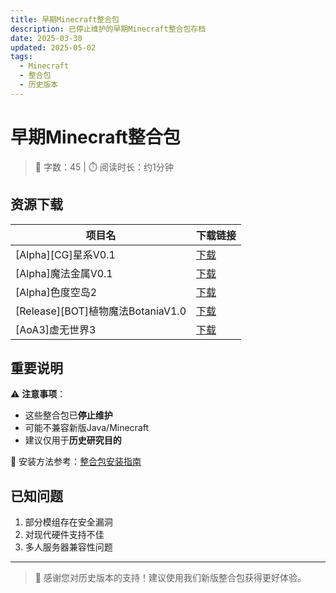 ```yaml
---
title: 早期Minecraft整合包
description: 已停止维护的早期Minecraft整合包存档
date: 2025-03-30
updated: 2025-05-02
tags:
  - Minecraft
  - 整合包
  - 历史版本
---
```


# 早期Minecraft整合包

> 📝 字数：45 | ⏱️ 阅读时长：约1分钟

## 资源下载

| 项目名                     | 下载链接                                  |
|---------------------------|------------------------------------------|
| [Alpha][CG]星系V0.1       | [下载](https://www.123684.com/s/jUZbVv-R9xU3) |
| [Alpha]魔法金属V0.1       | [下载](https://www.123684.com/s/jUZbVv-D9xU3) |
| [Alpha]色度空岛2          | [下载](https://www.123684.com/s/jUZbVv-r9xU3) |
| [Release][BOT]植物魔法BotaniaV1.0 | [下载](https://www.123684.com/s/jUZbVv-89xU3) |
| [AoA3]虚无世界3           | [下载](https://www.123684.com/s/jUZbVv-09xU3) |

## 重要说明

⚠️ **注意事项**：
- 这些整合包已**停止维护**
- 可能不兼容新版Java/Minecraft
- 建议仅用于**历史研究目的**

📖 安装方法参考：[整合包安装指南](https://blog.neotec.uk/article/5)

## 已知问题

1. 部分模组存在安全漏洞
2. 对现代硬件支持不佳
3. 多人服务器兼容性问题

---

> 🙏 感谢您对历史版本的支持！建议使用我们新版整合包获得更好体验。